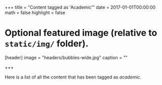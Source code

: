 +++
title = "Content tagged as 'Academic'"
date = 2017-01-01T00:00:00
math = false
highlight = false

# Optional featured image (relative to `static/img/` folder).
[header]
image = "headers/bubbles-wide.jpg"
caption = ""

+++

Here is a list of all the content that has been tagged as *academic*.
